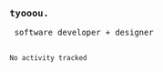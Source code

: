 <samp>
   <h3>tyooou.</h3>
  ‎   software developer + designer
   <br/><br/>
  <!--START_SECTION:waka-->

```txt
No activity tracked
```

<!--END_SECTION:waka-->
</samp>
